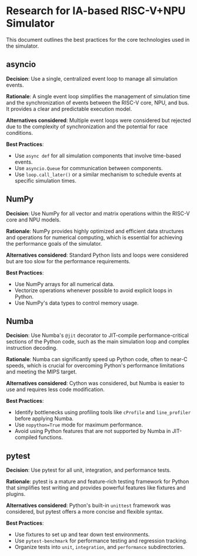 # Research for IA-based RISC-V+NPU Simulator

This document outlines the best practices for the core technologies used in the simulator.

## asyncio

**Decision**: Use a single, centralized event loop to manage all simulation events.

**Rationale**: A single event loop simplifies the management of simulation time and the synchronization of events between the RISC-V core, NPU, and bus. It provides a clear and predictable execution model.

**Alternatives considered**: Multiple event loops were considered but rejected due to the complexity of synchronization and the potential for race conditions.

**Best Practices**:
- Use `async def` for all simulation components that involve time-based events.
- Use `asyncio.Queue` for communication between components.
- Use `loop.call_later()` or a similar mechanism to schedule events at specific simulation times.

## NumPy

**Decision**: Use NumPy for all vector and matrix operations within the RISC-V core and NPU models.

**Rationale**: NumPy provides highly optimized and efficient data structures and operations for numerical computing, which is essential for achieving the performance goals of the simulator.

**Alternatives considered**: Standard Python lists and loops were considered but are too slow for the performance requirements.

**Best Practices**:
- Use NumPy arrays for all numerical data.
- Vectorize operations whenever possible to avoid explicit loops in Python.
- Use NumPy's data types to control memory usage.

## Numba

**Decision**: Use Numba's `@jit` decorator to JIT-compile performance-critical sections of the Python code, such as the main simulation loop and complex instruction decoding.

**Rationale**: Numba can significantly speed up Python code, often to near-C speeds, which is crucial for overcoming Python's performance limitations and meeting the MIPS target.

**Alternatives considered**: Cython was considered, but Numba is easier to use and requires less code modification.

**Best Practices**:
- Identify bottlenecks using profiling tools like `cProfile` and `line_profiler` before applying Numba.
- Use `nopython=True` mode for maximum performance.
- Avoid using Python features that are not supported by Numba in JIT-compiled functions.

## pytest

**Decision**: Use pytest for all unit, integration, and performance tests.

**Rationale**: pytest is a mature and feature-rich testing framework for Python that simplifies test writing and provides powerful features like fixtures and plugins.

**Alternatives considered**: Python's built-in `unittest` framework was considered, but pytest offers a more concise and flexible syntax.

**Best Practices**:
- Use fixtures to set up and tear down test environments.
- Use `pytest-benchmark` for performance testing and regression tracking.
- Organize tests into `unit`, `integration`, and `performance` subdirectories.

